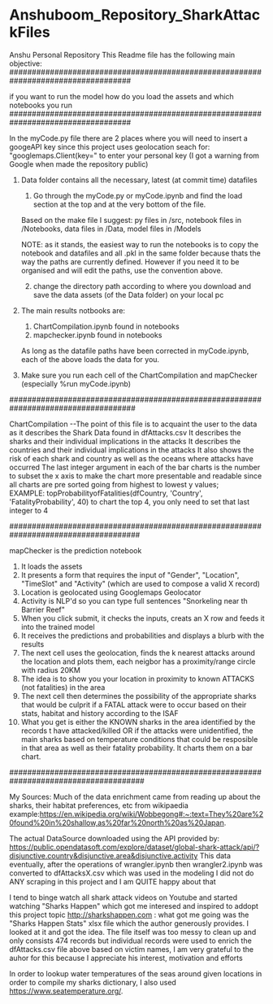 # Anshuboom_Repository_SharkAttackFiles
 Anshu Personal Repository
This Readme file has the following main objective:
###################################################################################

if you want to run the model how do you load the assets and which notebooks you run
###################################################################################

In the myCode.py file there are 2 places where you will need to insert a googeAPI key since this project uses geolocation
seach for: "googlemaps.Client(key=" to enter your personal key (I got a warning from Google when  made the repository public)

1. Data folder contains all the necessary, latest (at commit time) datafiles
   1. Go through the myCode.py or myCode.ipynb and find the load section at the top and at the very bottom of the file.
   
   Based on the make file I suggest: 
   py files in /src, 
   notebook files in /Notebooks, 
   data files in /Data, 
   model files in /Models
   
   NOTE: as it stands, the easiest way to run the notebooks is to copy the notebook and datafiles and all .pkl in the same folder 
   because thats the way the paths are currently defined. However if you need it to be organised and will edit the paths, use the convention above.
   
   2. change the directory path according to where you download and save the data assets (of the Data folder) on your local pc
2. The main results notbooks are:
   1. ChartCompilation.ipynb found in notebooks
   2. mapchecker.ipynb found in notebooks
   
   As long as the datafile paths have been corrected in myCode.ipynb, each of the above loads the data for you.
3. Make sure you run each cell of the ChartCompilation and mapChecker (especially %run myCode.ipynb)
   
####################################################################################

ChartCompilation --The point of this file is to acquaint the user to the data as it describes the Shark Data found in dfAttacks.csv
It describes the sharks and their individual implications in the attacks
It describes the countries and their individual implications in the attacks
It also shows the risk of each shark and country as well as the oceans where attacks have occurred
The last integer argument in each of the bar charts is the number to subset the x axis to make the chart more presentable and readable since all charts are pre sorted going from highest to lowest y values;  
EXAMPLE:
  topProbabilityofFatalities(dfCountry, 'Country', 'FatalityProbability', 40)
  to chart the top 4, you only need to set that last integer to 4

#####################################################################################

mapChecker is the prediction notebook
1. It loads the assets
2. It presents a form that requires the input of "Gender", "Location", "TimeSlot" and "Activity" (which are used to compose a valid X record)
3. Location is geolocated using Googlemaps Geolocator
4. Activity is NLP'd so you can type full sentences "Snorkeling near th Barrier Reef"
5. When you click submit, it checks the inputs, creats an X row and feeds it into the trained model
6. It receives the predictions and probabilities and displays a blurb with the results
7. The next cell uses the geolocation, finds the k nearest attacks around the location and plots them, each neigbor has a proximity/range circle with radius 20KM
8. The idea is to show you your location in proximity to known ATTACKS (not fatalities) in the area
9. The next cell then determines the possibility of the appropriate sharks that would be culprit if a FATAL attack were to occur based on their stats, habitat and history according to the ISAF
10. What you get is either the KNOWN sharks in the area identified by the records t have attacked/killed OR if the attacks were unidentified, the main sharks based on temperature conditions that could be resposible in that area as well as their fatality probability. It charts them on a bar chart.

######################################################################################

My Sources:
Much of the data enrichment came from reading up about the sharks, their habitat preferences, etc from wikipaedia
example:https://en.wikipedia.org/wiki/Wobbegong#:~:text=They%20are%20found%20in%20shallow,as%20far%20north%20as%20Japan.

The actual DataSource downloaded using the API provided by:
https://public.opendatasoft.com/explore/dataset/global-shark-attack/api/?disjunctive.country&disjunctive.area&disjunctive.activity
This data eventually, after the operations of wrangler.ipynb then wrangler2.ipynb was converted to dfAttacksX.csv which was used in the modeling
I did not do ANY scraping in this project and I am QUITE happy about that

I tend to binge watch all shark attack videos on Youtube and started watching "Sharks Happen" which got me interesed and inspired to addopt this project topic
http://sharkshappen.com : what got me going was the "Sharks Happen Stats" xlsx file which the author generously provides. I looked at it and got the idea.
The file itself was too messy to clean up and only consists 474 records but individual records were used to enrich the dfAttacks.csv file above based on victim names, I am very grateful to the auhor for this because I appreciate his interest, motivation and efforts

In order to lookup water temperatures of the seas around given locations in order to compile my sharks dictionary, I also used 
https://www.seatemperature.org/.










